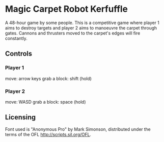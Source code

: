 Magic Carpet Robot Kerfuffle
============================

A 48-hour game by some people.  This is a competitive game where player 1 aims
to destroy targets and player 2 aims to manoeuvre the carpet through gates.
Cannons and thrusters moved to the carpet's edges will fire constantly.

## Controls

### Player 1

move: arrow keys
grab a block: shift (hold)

### Player 2

move: WASD
grab a block: space (hold)

## Licensing

Font used is "Anonymous Pro" by Mark Simonson, distributed under the terms of
the OFL <http://scripts.sil.org/OFL>.
